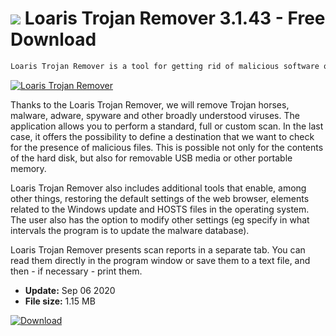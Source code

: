 # ![](https://cdn.softexe.net/static/icon/c/loaris-trojan-remover-8203.gif) Loaris Trojan Remover 3.1.43 - Free Download

```sh
Loaris Trojan Remover is a tool for getting rid of malicious software on a computer operating under the Windows operating system.
```
[![Loaris Trojan Remover](https://gallery.dpcdn.pl/imgc/Tools/77900/g_-_420x350_1.5_-_x20170929223607_0.jpg)](https://softexe.net/win/security-privacy/antispyware/loaris-trojan-remover:hbRc.html)

Thanks to the Loaris Trojan Remover, we will remove Trojan horses, malware, adware, spyware and other broadly understood viruses. The application allows you to perform a standard, full or custom scan. In the last case, it offers the possibility to define a destination that we want to check for the presence of malicious files. This is possible not only for the contents of the hard disk, but also for removable USB media or other portable memory.
 
 Loaris Trojan Remover also includes additional tools that enable, among other things, restoring the default settings of the web browser, elements related to the Windows update and HOSTS files in the operating system. The user also has the option to modify other settings (eg specify in what intervals the program is to update the malware database).
 
 Loaris Trojan Remover presents scan reports in a separate tab. You can read them directly in the program window or save them to a text file, and then - if necessary - print them.


- **Update:** Sep 06 2020
- **File size:** 1.15 MB

[![Download](https://cdn.softexe.net/static/img/download.png)](https://softexe.net/win/security-privacy/antispyware/loaris-trojan-remover:hbRc.html)

